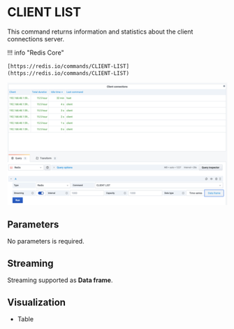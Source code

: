 # CLIENT LIST

This command returns information and statistics about the client connections server.

!!! info "Redis Core"

    [https://redis.io/commands/CLIENT-LIST](https://redis.io/commands/CLIENT-LIST)

![CLIENT LIST](../../images/redis-datasource/commands/client-list.png)

## Parameters

No parameters is required.

## Streaming

Streaming supported as **Data frame**.

## Visualization

- Table
